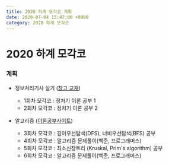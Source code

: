 ```yaml
---
title: 2020 하계 모각코 계획
date: 2020-07-04 15:47:00 +0900
category: 2020 하계 모각코
---
```


# 2020 하계 모각코   
### 계획
* 정보처리기사 실기 ([참고 교재](https://book.naver.com/bookdb/book_detail.nhn?bid=16311458))  
	* 1회차 모각코 : 정처기 이론 공부 1  
	* 2회차 모각코 : 정처기 이론 공부 2  

* 알고리즘 ([이론공부사이트](https://www.fun-coding.org/Chapter17-graph-live.html))      
	* 3회차 모각코 : 깊이우선탐색(DFS), 너비우선탐색(BFS) 공부       
	* 4회차 모각코 : 알고리즘 문제풀이(백준, 프로그래머스)   
	* 5회차 모각코 : 최소신장트리 (Kruskal, Prim's algorithm) 공부   
	* 6회차 모각코 : 알고리즘 문제풀이(백준, 프로그래머스)   
